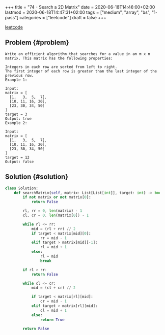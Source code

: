 +++
title = "74 - Search a 2D Matrix"
date = 2020-06-18T14:46:00+02:00
lastmod = 2020-06-18T14:47:31+02:00
tags = ["medium", "array", "bs", "1-pass"]
categories = ["leetcode"]
draft = false
+++

[leetcode](https://leetcode.com/problems/search-a-2d-matrix/)


## Problem {#problem}

```text
Write an efficient algorithm that searches for a value in an m x n matrix. This matrix has the following properties:

Integers in each row are sorted from left to right.
The first integer of each row is greater than the last integer of the previous row.
Example 1:

Input:
matrix = [
  [1,   3,  5,  7],
  [10, 11, 16, 20],
  [23, 30, 34, 50]
]
target = 3
Output: true
Example 2:

Input:
matrix = [
  [1,   3,  5,  7],
  [10, 11, 16, 20],
  [23, 30, 34, 50]
]
target = 13
Output: false
```


## Solution {#solution}

```python
class Solution:
    def searchMatrix(self, matrix: List[List[int]], target: int) -> bool:
        if not matrix or not matrix[0]:
            return False

        rl, rr = 0, len(matrix) - 1
        cl, cr = 0, len(matrix[0]) - 1

        while rl <= rr:
            mid = (rl + rr) // 2
            if target < matrix[mid][0]:
                rr = mid - 1
            elif target > matrix[mid][-1]:
                rl = mid + 1
            else:
                rl = mid
                break

        if rl > rr:
            return False

        while cl <= cr:
            mid = (cl + cr) // 2

            if target < matrix[rl][mid]:
                cr = mid - 1
            elif target > matrix[rl][mid]:
                cl = mid + 1
            else:
                return True

        return False
```
